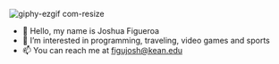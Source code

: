 ![giphy-ezgif com-resize](https://github.com/joshfigs/joshfigs/assets/157768397/d7bdad85-e4f2-4b63-8ae4-d54f73e80c24)
- 👋 Hello, my name is Joshua Figueroa
- 👀 I’m interested in programming, traveling, video games and sports                
- 📫 You can reach me at figujosh@kean.edu                        

















<!---
joshfigs/joshfigs is a ✨ special ✨ repository because its `README.md` (this file) appears on your GitHub profile.
You can click the Preview link to take a look at your changes.
--->
